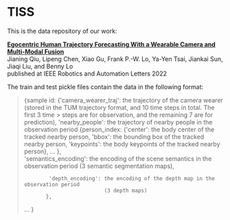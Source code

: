# TISS

This is the data repository of our work:

**[Egocentric Human Trajectory Forecasting With a Wearable Camera and Multi-Modal Fusion](https://ieeexplore.ieee.org/document/9813561)**
<br>
Jianing Qiu, Lipeng Chen, Xiao Gu, Frank P.-W. Lo, Ya-Yen Tsai, Jiankai Sun, Jiaqi Liu, and Benny Lo
<br>
published at IEEE Robotics and Automation Letters 2022


The train and test pickle files contain the data in the following format:

>{sample id: {'camera_wearer_traj': the trajectory of the camera wearer (stored in the TUM trajectory format, and 10 time steps in total. The first 3 time >                                   steps are for observation, and the remaining 7 are for prediction),
>             'nearby_people': the trajectory of nearby people in the observation period
>                              {person_index: {'center': the body center of the tracked nearby person,
>                                              'bbox': the bounding box of the tracked nearby person,
>                                              'keypoints': the body keypoints of the tracked nearby person},
>                              ...
>                              },                              
>             'semantics_encoding': the encoding of the scene semantics in the observation period 
>                                   (3 semantic segmentation maps),
>
>             'depth_encoding': the encoding of the depth map in the observation period 
>                               (3 depth maps)
>            },
>...
>}
